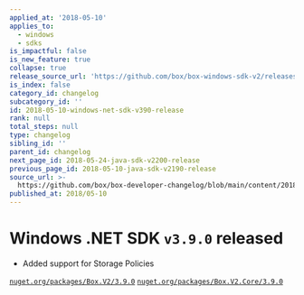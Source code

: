 ```yaml
---
applied_at: '2018-05-10'
applies_to:
  - windows
  - sdks
is_impactful: false
is_new_feature: true
collapse: true
release_source_url: 'https://github.com/box/box-windows-sdk-v2/releases/tag/v3.9.0'
is_index: false
category_id: changelog
subcategory_id: ''
id: 2018-05-10-windows-net-sdk-v390-release
rank: null
total_steps: null
type: changelog
sibling_id: ''
parent_id: changelog
next_page_id: 2018-05-24-java-sdk-v2200-release
previous_page_id: 2018-05-10-java-sdk-v2190-release
source_url: >-
  https://github.com/box/box-developer-changelog/blob/main/content/2018/05-10-windows-net-sdk-v390-release.md
published_at: 2018/05-10
---
```

# Windows .NET SDK `v3.9.0` released

- Added support for Storage Policies

[`nuget.org/packages/Box.V2/3.9.0`](https://www.nuget.org/packages/Box.V2/3.9.0)
[`nuget.org/packages/Box.V2.Core/3.9.0`](https://www.nuget.org/packages/Box.V2.Core/3.9.0)